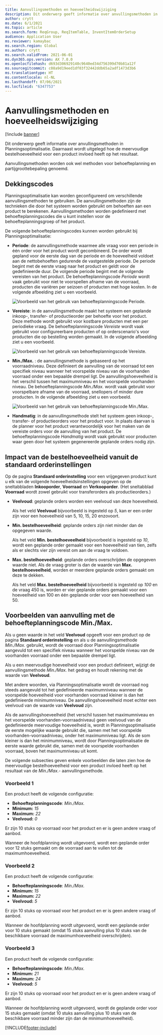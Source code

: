 ```yaml
---
title: Aanvullingsmethoden en hoeveelheidswijziging
description: Dit onderwerp geeft informatie over anvullingsmethoden in Planningsoptimalisatie. Daarnaast wordt uitgelegd hoe de meervoudige bestelhoeveelheid voor een product invloed heeft op het resultaat.
author: crytt
ms.date: 6/1/2021
ms.topic: article
ms.search.form: ReqGroup, ReqItemTable, InventItemOrderSetup
audience: Application User
ms.reviewer: kamaybac
ms.search.region: Global
ms.author: crytt
ms.search.validFrom: 2021-06-01
ms.dyn365.ops.version: AX 7.0.0
ms.openlocfilehash: d693d306929140c9640ed34d756399d70b81a12f
ms.sourcegitcommit: c08a9d19eed1df03f32442ddb65a2adf1473d3b6
ms.translationtype: HT
ms.contentlocale: nl-NL
ms.lasthandoff: 07/06/2021
ms.locfileid: "6347753"
---
```

# <a name="replenishment-methods-and-quantity-modification"></a>Aanvullingsmethoden en hoeveelheidswijziging

[!include [banner](../../includes/banner.md)]

Dit onderwerp geeft informatie over anvullingsmethoden in Planningsoptimalisatie. Daarnaast wordt uitgelegd hoe de meervoudige bestelhoeveelheid voor een product invloed heeft op het resultaat.

Aanvullingsmethoden worden ook wel methoden voor behoefteplanning en partijgroottebepaling genoemd.

## <a name="coverage-codes"></a>Dekkingscodes

Planningsoptimalisatie kan worden geconfigureerd om verschillende aanvullingsmethoden te gebruiken. De aanvullingsmethoden zijn de technieken die door het systeem worden gebruikt om behoeften aan een product te berekenen. Aanvullingsmethoden worden gedefinieerd met behoefteplanningscodes die u kunt instellen voor de behoefteplanningsgroep of het product.

De volgende behoefteplanningscodes kunnen worden gebruikt bij Planningsoptimalisatie:

- **Periode**: de aanvullingsmethode waarmee alle vraag voor een periode in één order voor het product wordt gecombineerd. De order wordt gepland voor de eerste dag van de periode en de hoeveelheid voldoet aan de nettobehoeften gedurende de vastgestelde periode. De periode begint met de eerste vraag naar het product en geldt voor de gedefinieerde duur. De volgende periode begint met de volgende vereisten van het product. De behoefteplanningscode *Periode* wordt vaak gebruikt voor niet te voorspellen afname van de voorraad, producten die variëren per seizoen of producten met hoge kosten. In de volgende afbeelding ziet u een voorbeeld.

    ![Voorbeeld van het gebruik van behoefteplanningscode Periode.](./media/coverage-code-period.png "Voorbeeld van het gebruik van behoefteplanningscode Periode")

- **Vereiste**: in de aanvullingsmethode maakt het systeem een geplande inkoop-, transfer- of productieorder per behoefte voor het product. Deze methode wordt gebruikt voor kostbare producten met een per periodieke vraag. De behoefteplanningscode *Vereiste* wordt vaak gebruikt voor configureerbare producten of op orderscenario's voor producten die op bestelling worden gemaakt. In de volgende afbeelding ziet u een voorbeeld.

    ![Voorbeeld van het gebruik van behoefteplanningscode Vereiste.](./media/coverage-code-requirement.png "Voorbeeld van het gebruik van behoefteplanningscode Vereiste")

- **Min./Max.** : de aanvullingsmethode is gebaseerd op het voorraadniveau. Deze definieert de aanvulling van de voorraad tot een specifiek niveau wanneer het voorspelde niveau van de voorhanden voorraad onder een bepaalde drempel ligt. De aanvullingshoeveelheid is het verschil tussen het maximumniveau en het voorspelde voorhanden niveau. De behoefteplanningscode *Min./Max.* wordt vaak gebruikt voor voorspelbare afname van de voorraad, snellopers of minder dure producten. In de volgende afbeelding ziet u een voorbeeld.

    ![Voorbeeld van het gebruik van behoefteplanningscode Min./Max.](./media/coverage-code-min-max.png "Voorbeeld van het gebruik van behoefteplanningscode Min./Max.")

- **Handmatig**: in de aanvullingsmethode stelt het systeem geen inkoop-, transfer- of productieorders voor het product voor. In plaats daarvan is de planner voor het product verantwoordelijk voor het maken van de vereiste orders voor de aanvulling van het product. De behoefteplanningscode *Handmatig* wordt vaak gebruikt voor producten waar geen door het systeem gegenereerde geplande orders nodig zijn.

## <a name="impact-of-the-order-quantity-from-default-order-settings"></a>Impact van de bestelhoeveelheid vanuit de standaard orderinstellingen

Op de pagina **Standaard orderinstelling** voor een vrijgegeven product kunt u elk van de volgende hoeveelheidsinstellingen opgeven op de sneltabbladen **Inkooporder**, **Voorraad** en **Verkooporder**. (Het sneltabblad **Voorraad** wordt zowel gebruikt voor transferorders als productieorders.)

- **Veelvoud**: geplande orders worden een veelvoud van deze hoeveelheid.

    Als het veld **Veelvoud** bijvoorbeeld is ingesteld op *5*, kan er een order zijn voor een hoeveelheid van 5, 10, 15, 20 enzovoort.

- **Min. bestelhoeveelheid**: geplande orders zijn niet minder dan de opgegeven waarde.

    Als het veld **Min. bestelhoeveelheid** bijvoorbeeld is ingesteld op *10*, wordt een geplande order gemaakt voor een hoeveelheid van tien, zelfs als er slechts vier zijn vereist om aan de vraag te voldoen.

- **Max. bestelhoeveelheid**: geplande orders overschrijden de opgegeven waarde niet. Als de vraag groter is dan de waarde van **Max. bestelhoeveelheid**, worden er meerdere geplande orders gemaakt om deze te dekken.

    Als het veld **Max. bestelhoeveelheid** bijvoorbeeld is ingesteld op *100* en de vraag 450 is, worden er vier geplande orders gemaakt voor een hoeveelheid van 100 en één geplande order voor een hoeveelheid van 50.

## <a name="examples-of-replenishment-that-use-the-minmax-coverage-code"></a>Voorbeelden van aanvulling met de behoefteplanningscode Min./Max.

Als u geen waarde in het veld **Veelvoud** opgeeft voor een product op de pagina **Standaard orderinstelling** en als u de aanvullingsmethode *Min./Max.* gebruikt, wordt de voorraad door Planningsoptimalisatie aangevuld tot een specifiek niveau wanneer het voorspelde niveau van de voorhanden voorraad onder een bepaalde drempel ligt.

Als u een meervoudige hoeveelheid voor een product definieert, wijzigt de aanvullingsmethode *Min./Max.* het gedrag en houdt rekening met de waarde van **Veelvoud**.

Met andere woorden, via Planningsoptimalisatie wordt de voorraad nog steeds aangevuld tot het gedefinieerde maximumniveau wanneer de voorspelde hoeveelheid voor voorhanden voorraad kleiner is dan het gedefinieerde minimumniveau. De aanvullingshoeveelheid moet echter een veelvoud van de waarde van **Veelvoud** zijn.

Als de aanvullingshoeveelheid (het verschil tussen het maximumniveau en het voorspelde voorhanden-voorraadniveau) geen veelvoud van de gedefinieerde meervoudige hoeveelheid is, wordt in Planningsoptimalisatie de eerste mogelijke waarde gebruikt die, samen met het voorspelde voorhanden-voorraadniveau, onder het maximumniveau ligt. Als de som kleiner is dan het minimumniveau, wordt door Planningsoptimalisatie de eerste waarde gebruikt die, samen met de voorspelde voorhanden voorraad, boven het maximumniveau uit komt.

De volgende subsecties geven enkele voorbeelden die laten zien hoe de meervoudige bestelhoeveelheid voor een product invloed heeft op het resultaat van de *Min./Max.*- aanvullingsmethode.

### <a name="example-1"></a>Voorbeeld 1

Een product heeft de volgende configuratie:

- **Behoefteplanningscode**: *Min./Max.*
- **Minimum:** *15*
- **Maximum:** *22*
- **Veelvoud:** *0*

Er zijn 10 stuks op voorraad voor het product en er is geen andere vraag of aanbod.

Wanneer de hoofdplanning wordt uitgevoerd, wordt een geplande order voor 12 stuks gemaakt om de voorraad aan te vullen tot de maximumhoeveelheid.

### <a name="example-2"></a>Voorbeeld 2

Een product heeft de volgende configuratie:

- **Behoefteplanningscode**: *Min./Max.*
- **Minimum:** *15*
- **Maximum:** *22*
- **Veelvoud:** *5*

Er zijn 10 stuks op voorraad voor het product en er is geen andere vraag of aanbod.

Wanneer de hoofdplanning wordt uitgevoerd, wordt een geplande order voor 10 stuks gemaakt (omdat 15 stuks aanvulling plus 10 stuks van de beschikbare voorraad de maximumhoeveelheid overschrijden).

### <a name="example-3"></a>Voorbeeld 3

Een product heeft de volgende configuratie:

- **Behoefteplanningscode**: *Min./Max.*
- **Minimum:** *21*
- **Maximum:** *24*
- **Veelvoud:** *5*

Er zijn 10 stuks op voorraad voor het product en er is geen andere vraag of aanbod.

Wanneer de hoofdplanning wordt uitgevoerd, wordt de geplande order voor 15 stuks gemaakt (omdat 10 stuks aanvulling plus 10 stuks van de beschikbare voorraad minder zijn dan de minimumhoeveelheid).

[!INCLUDE[footer-include](../../../includes/footer-banner.md)]
